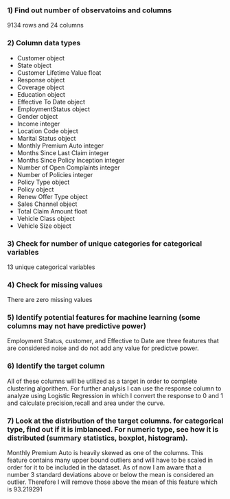 ### 1) Find out number of observatoins and columns

9134 rows and 24 columns

### 2) Column data types

- Customer                          object
- State                             object
- Customer Lifetime Value          float
- Response                          object
- Coverage                          object
- Education                         object
- Effective To Date                 object
- EmploymentStatus                  object
- Gender                            object
- Income                             integer
- Location Code                     object
- Marital Status                    object
- Monthly Premium Auto               integer
- Months Since Last Claim            integer
- Months Since Policy Inception      integer
- Number of Open Complaints          integer
- Number of Policies                 integer
- Policy Type                       object
- Policy                            object
- Renew Offer Type                  object
- Sales Channel                     object
- Total Claim Amount               float
- Vehicle Class                     object
- Vehicle Size                      object


### 3) Check for number of unique categories for categorical variables

13 unique categorical variables


### 4) Check for missing values

There are zero missing values


### 5) Identify potential features for machine learning (some columns may not have predictive power)

Employment Status, customer, and Effective to Date are three features that are considered noise and do not add any value for predictve power.


### 6) Identify the target column 

All of these columns will be utilized as a target in order to complete clustering algorithem. For further analysis I can use the response column to analyze using Logistic Regression in which I convert the response to 0 and 1 and calculate precision,recall and area under the curve.

### 7) Look at the distribution of the target columns. for categorical type, find out if it is imblanced. For numeric type, see how it is distributed  (summary statistics, boxplot, histogram).

Monthly Premium Auto is heavily skewed as one of the columns. This feature contains many upper bound outliers and will have to be scaled in order for it to be included in the dataset. As of now I am aware that a number 3 standard deviations above or below the mean is considered an outlier. Therefore I will remove those above the mean of this feature which is 93.219291
